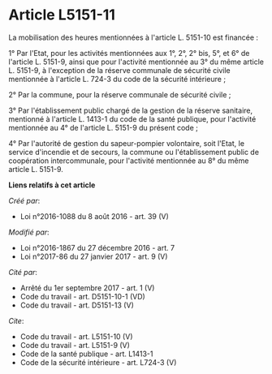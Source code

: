 # Article L5151-11

La mobilisation des heures mentionnées à l'article L. 5151-10 est financée : 

1° Par l'Etat, pour les activités mentionnées aux 1°, 2°, 2° bis, 5°, et 6° de l'article L. 5151-9, ainsi que pour l'activité
mentionnée au 3° du même article L. 5151-9, à l'exception de la réserve communale de sécurité civile mentionnée à l'article
L. 724-3 du code de la sécurité intérieure ; 

2° Par la commune, pour la réserve communale de sécurité civile ; 

3° Par l'établissement public chargé de la gestion de la réserve sanitaire, mentionné à l'article L. 1413-1 du code de la
santé publique, pour l'activité mentionnée au 4° de l'article L. 5151-9 du présent code ; 

4° Par l'autorité de gestion du sapeur-pompier volontaire, soit l'Etat, le service d'incendie et de secours, la commune ou
l'établissement public de coopération intercommunale, pour l'activité mentionnée au 8° du même article L. 5151-9.

**Liens relatifs à cet article**

_Créé par_:

  - Loi n°2016-1088 du 8 août 2016 - art. 39 (V)

_Modifié par_:

  - Loi n°2016-1867 du 27 décembre 2016 - art. 7
  - Loi n°2017-86 du 27 janvier 2017 - art. 9 (V)

_Cité par_:

  - Arrêté du 1er septembre 2017 - art. 1 (V)
  - Code du travail - art. D5151-10-1 (VD)
  - Code du travail - art. D5151-13 (V)

_Cite_:

  - Code du travail - art. L5151-10 (V)
  - Code du travail - art. L5151-9 (V)
  - Code de la santé publique - art. L1413-1
  - Code de la sécurité intérieure - art. L724-3 (V)

